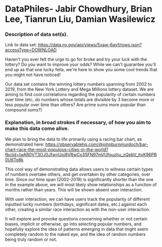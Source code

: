 # DataPhiles- Jabir Chowdhury, Brian Lee, Tianrun Liu, Damian Wasilewicz


### Description of data set(s).

Link to data set: https://data.ny.gov/api/views/5xaw-6ayf/rows.json?accessType=DOWNLOAD

Haven't you ever felt the urge to go for broke and try your luck with the lottery? Do you want to improve your odds?
While we can't guarantee you'll end up as that one lucky fella, we're here to show you some cool trends that you might not have noticed! 

Our data set contains the winning lottery numbers spanning from 2002 to 2019, from the New York Lottery and Mega Millions lottery dataset. 
We are aiming to find cool correlations regarding the popularity of certain numbers over time (etc, do numbers whose totals are divisible by 3 become more or less popular over time than others? Are prime sums more popular than compound sums?) 

### Explanation, in broad strokes if necessary, of how you aim to make this data come alive.

We plan to bring the data to life primarily using a racing bar chart, as demonstrated here: 
https://observablehq.com/@johnburnmurdoch/bar-chart-race-the-most-populous-cities-in-the-world?fbclid=IwAR0VT3OJ0JfwnUoj8VRwCo35FN97mVUfouzhu_zQpbV_itvK96PB0U6Tg8k

This cool way of demonstrating data allows users to witness certain types of numbers overtake others, and get overtaken by other categories, over time. Since our time span (2002-2019) is significantly shorter than the one in the example above, we will most likely show relationships as a function of months rather than years. 
This will be shown absent user interaction.

With user interaction, we can have users track the popularity of different inputted lucky numbers (birthdays, significant dates, etc.) against each other, creating a similar race interaction as with the non-user interaction. 

It will explore and provoke questions concerning whether or not certain biases, implicit or otherwise, go into selecting popular numbers, and hopefully explore the idea of patterns emerging in data that might seem completely random to the naked eye, and the idea of random numbers being truly random or not. 



